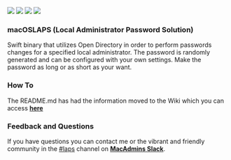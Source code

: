 ![](https://img.shields.io/github/v/release/joshua-d-miller/macOSLAPS)&nbsp;![](https://img.shields.io/github/downloads/joshua-d-miller/macOSLAPS/latest/total)&nbsp;![](https://img.shields.io/badge/macOS-10.13%2B-success)&nbsp;![](https://img.shields.io/github/license/joshua-d-miller/macOSLAPS)
### macOSLAPS (Local Administrator Password Solution)
Swift binary that utilizes Open Directory in order to perform passwords changes for a specified local administrator. The password is randomly generated and can be configured with your own settings. Make the password as long or as short as your want.

### How To
The README.md has had the information moved to the Wiki which you can access **[here](https://www.github.com/joshua-d-miller/macOSLAPS/wiki)**

### Feedback and Questions
If you have questions you can contact me or the vibrant and friendly community in the [#laps](https://macadmins.slack.com/archives/C68F4NLFL) channel on **[MacAdmins Slack](https://macadmins.org)**.

